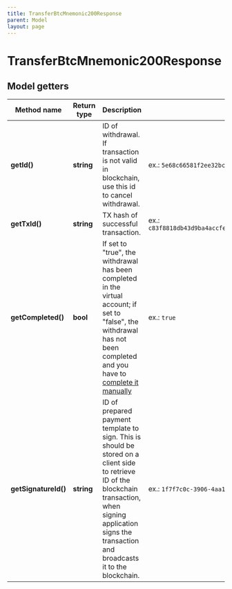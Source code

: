 ```yaml
---
title: TransferBtcMnemonic200Response
parent: Model
layout: page
---
```


# TransferBtcMnemonic200Response

## Model getters

Method name | Return type | Description | Notes
------------ | ------------- | ------------- | -------------
**getId()** | **string** | ID of withdrawal. If transaction is not valid in blockchain, use this id to cancel withdrawal. | ex.: `5e68c66581f2ee32bc354087`
**getTxId()** | **string** | TX hash of successful transaction. | ex.: `c83f8818db43d9ba4accfe454aa44fc33123d47a4f89d47b314d6748eb0e9bc9`
**getCompleted()** | **bool** | If set to "true", the withdrawal has been completed in the virtual account; if set to "false", the withdrawal has not been completed and you have to <a href="https://apidoc.tatum.io/tag/Withdrawal#operation/completeWithdrawal" target="_blank">complete it manually</a> | ex.: `true`
**getSignatureId()** | **string** | ID of prepared payment template to sign. This is should be stored on a client side to retrieve ID of the blockchain transaction, when signing application signs the transaction and broadcasts it to the blockchain. | ex.: `1f7f7c0c-3906-4aa1-9dfe-4b67c43918f6`

